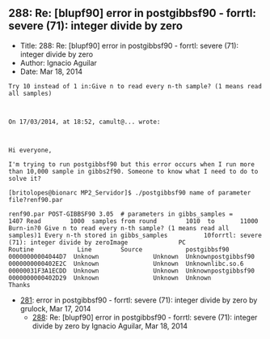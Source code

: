## 288: Re: [blupf90] error in postgibbsf90 - forrtl: severe (71): integer divide by zero

- Title: 288: Re: [blupf90] error in postgibbsf90 - forrtl: severe (71): integer divide by zero
- Author: Ignacio Aguilar
- Date: Mar 18, 2014

```
Try 10 instead of 1 in:Give n to read every n-th sample? (1 means read all samples)



On 17/03/2014, at 18:52, camult@... wrote:



Hi everyone, 

I'm trying to run postgibbsf90 but this error occurs when I run more than 10,000 sample in gibbs2f90. Someone to know what I need to do to solve it? 

[britolopes@bionarc MP2_Servidor]$ ./postgibbsf90 name of parameter file?renf90.par 

renf90.par POST-GIBBSF90 3.05  # parameters in gibbs_samples =        1407 Read        1000  samples from round        1010  to       11000 Burn-in?0 Give n to read every n-th sample? (1 means read all samples)1 Every n-th stored in gibbs_samples          10forrtl: severe (71): integer divide by zeroImage              PC                Routine            Line        Source            postgibbsf90       00000000004044D7  Unknown               Unknown  Unknownpostgibbsf90       0000000000402E2C  Unknown               Unknown  Unknownlibc.so.6          00000031F3A1ECDD  Unknown               Unknown  Unknownpostgibbsf90       0000000000402D29  Unknown               Unknown  Unknown
Thanks
```

- [281](0281.md): error in postgibbsf90 - forrtl: severe (71): integer divide by zero by grulock, Mar 17, 2014
    - [288](0288.md): Re: [blupf90] error in postgibbsf90 - forrtl: severe (71): integer divide by zero by Ignacio Aguilar, Mar 18, 2014
